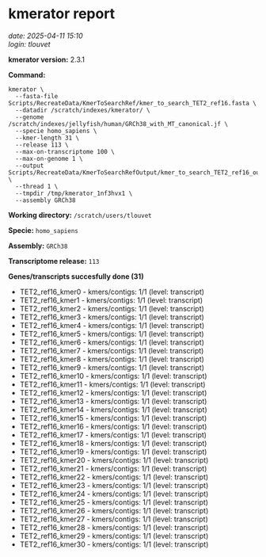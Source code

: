 # kmerator report
*date: 2025-04-11 15:10*  
*login: tlouvet*

**kmerator version:** 2.3.1

**Command:**

```
kmerator \
  --fasta-file Scripts/RecreateData/KmerToSearchRef/kmer_to_search_TET2_ref16.fasta \
  --datadir /scratch/indexes/kmerator/ \
  --genome /scratch/indexes/jellyfish/human/GRCh38_with_MT_canonical.jf \
  --specie homo_sapiens \
  --kmer-length 31 \
  --release 113 \
  --max-on-transcriptome 100 \
  --max-on-genome 1 \
  --output Scripts/RecreateData/KmerToSearchRefOutput/kmer_to_search_TET2_ref16_output \
  --thread 1 \
  --tmpdir /tmp/kmerator_1nf3hvx1 \
  --assembly GRCh38
```

**Working directory:** `/scratch/users/tlouvet`

**Specie:** `homo_sapiens`

**Assembly:** `GRCh38`

**Transcriptome release:** `113`

**Genes/transcripts succesfully done (31)**

- TET2_ref16_kmer0 - kmers/contigs: 1/1 (level: transcript)
- TET2_ref16_kmer1 - kmers/contigs: 1/1 (level: transcript)
- TET2_ref16_kmer2 - kmers/contigs: 1/1 (level: transcript)
- TET2_ref16_kmer3 - kmers/contigs: 1/1 (level: transcript)
- TET2_ref16_kmer4 - kmers/contigs: 1/1 (level: transcript)
- TET2_ref16_kmer5 - kmers/contigs: 1/1 (level: transcript)
- TET2_ref16_kmer6 - kmers/contigs: 1/1 (level: transcript)
- TET2_ref16_kmer7 - kmers/contigs: 1/1 (level: transcript)
- TET2_ref16_kmer8 - kmers/contigs: 1/1 (level: transcript)
- TET2_ref16_kmer9 - kmers/contigs: 1/1 (level: transcript)
- TET2_ref16_kmer10 - kmers/contigs: 1/1 (level: transcript)
- TET2_ref16_kmer11 - kmers/contigs: 1/1 (level: transcript)
- TET2_ref16_kmer12 - kmers/contigs: 1/1 (level: transcript)
- TET2_ref16_kmer13 - kmers/contigs: 1/1 (level: transcript)
- TET2_ref16_kmer14 - kmers/contigs: 1/1 (level: transcript)
- TET2_ref16_kmer15 - kmers/contigs: 1/1 (level: transcript)
- TET2_ref16_kmer16 - kmers/contigs: 1/1 (level: transcript)
- TET2_ref16_kmer17 - kmers/contigs: 1/1 (level: transcript)
- TET2_ref16_kmer18 - kmers/contigs: 1/1 (level: transcript)
- TET2_ref16_kmer19 - kmers/contigs: 1/1 (level: transcript)
- TET2_ref16_kmer20 - kmers/contigs: 1/1 (level: transcript)
- TET2_ref16_kmer21 - kmers/contigs: 1/1 (level: transcript)
- TET2_ref16_kmer22 - kmers/contigs: 1/1 (level: transcript)
- TET2_ref16_kmer23 - kmers/contigs: 1/1 (level: transcript)
- TET2_ref16_kmer24 - kmers/contigs: 1/1 (level: transcript)
- TET2_ref16_kmer25 - kmers/contigs: 1/1 (level: transcript)
- TET2_ref16_kmer26 - kmers/contigs: 1/1 (level: transcript)
- TET2_ref16_kmer27 - kmers/contigs: 1/1 (level: transcript)
- TET2_ref16_kmer28 - kmers/contigs: 1/1 (level: transcript)
- TET2_ref16_kmer29 - kmers/contigs: 1/1 (level: transcript)
- TET2_ref16_kmer30 - kmers/contigs: 1/1 (level: transcript)
